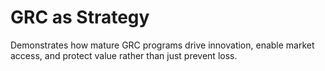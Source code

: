 # GRC as Strategy

Demonstrates how mature GRC programs drive innovation, enable market access, and protect value rather than just prevent loss.
